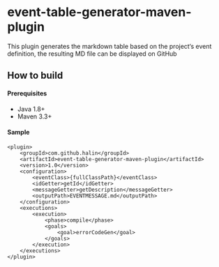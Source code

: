 # event-table-generator-maven-plugin

This plugin generates the markdown table based on the project‘s event definition, the resulting MD file can be displayed on GitHub

## How to build

#### Prerequisites

* Java 1.8+
* Maven 3.3+

#### Sample

~~~~
<plugin>
    <groupId>com.github.halin</groupId>
    <artifactId>event-table-generator-maven-plugin</artifactId>
    <version>1.0</version>
    <configuration>
        <eventClass>{fullClassPath}</eventClass>
        <idGetter>getId</idGetter>
        <messageGetter>getDescription</messageGetter>
        <outputPath>EVENTMESSAGE.md</outputPath>
    </configuration>
    <executions>
        <execution>
            <phase>compile</phase>
            <goals>
                <goal>errorCodeGen</goal>
            </goals>
        </execution>
    </executions>
</plugin>
~~~~
